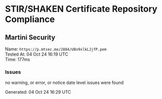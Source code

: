 # STIR/SHAKEN Certificate Repository Compliance

## Martini Security

Name: `https://p.mtsec.me/2884/UBv9xlkLJjfP.pem`\
Tested At: 04 Oct 24 16:19 UTC\
Time: 177ms

### Issues

no warning, or error, or notice date level issues were found

Generated: 04 Oct 24 16:29 UTC